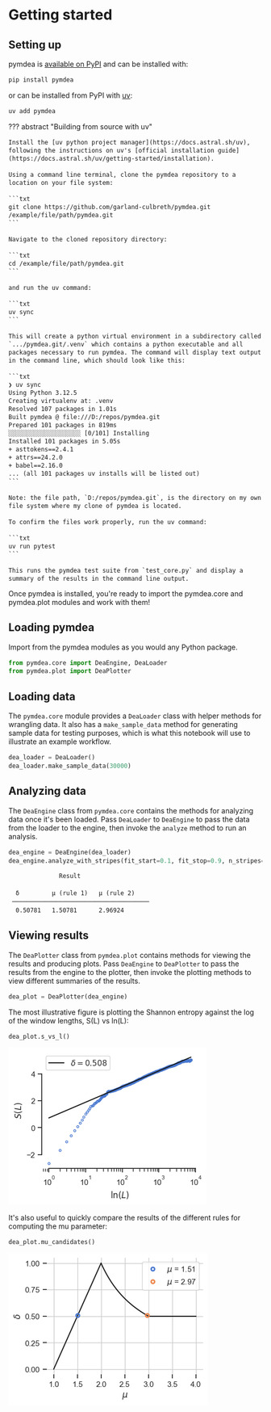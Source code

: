 # Getting started

## Setting up

pymdea is [available on PyPI](https://pypi.org/project/pymdea) and can be installed with:

```bash
pip install pymdea
```

or can be installed from PyPI with [uv](https://docs.astral.sh/uv):

```bash
uv add pymdea
```

??? abstract "Building from source with uv"

    Install the [uv python project manager](https://docs.astral.sh/uv), following the instructions on uv's [official installation guide](https://docs.astral.sh/uv/getting-started/installation).

    Using a command line terminal, clone the pymdea repository to a location on your file system:

    ```txt
    git clone https://github.com/garland-culbreth/pymdea.git /example/file/path/pymdea.git
    ```

    Navigate to the cloned repository directory:

    ```txt
    cd /example/file/path/pymdea.git
    ```

    and run the uv command:

    ```txt
    uv sync
    ```

    This will create a python virtual environment in a subdirectory called `.../pymdea.git/.venv` which contains a python executable and all packages necessary to run pymdea. The command will display text output in the command line, which should look like this:

    ```txt
    ❯ uv sync
    Using Python 3.12.5
    Creating virtualenv at: .venv
    Resolved 107 packages in 1.01s
    Built pymdea @ file:///D:/repos/pymdea.git
    Prepared 101 packages in 819ms
    ░░░░░░░░░░░░░░░░░░░░ [0/101] Installing
    Installed 101 packages in 5.05s
    + asttokens==2.4.1
    + attrs==24.2.0
    + babel==2.16.0
    ... (all 101 packages uv installs will be listed out)
    ```

    Note: the file path, `D:/repos/pymdea.git`, is the directory on my own file system where my clone of pymdea is located.

    To confirm the files work properly, run the uv command:

    ```txt
    uv run pytest
    ```

    This runs the pymdea test suite from `test_core.py` and display a summary of the results in the command line output.

Once pymdea is installed, you're ready to import the pymdea.core and pymdea.plot modules and work with them!

## Loading pymdea

Import from the pymdea modules as you would any Python package.

```py
from pymdea.core import DeaEngine, DeaLoader
from pymdea.plot import DeaPlotter
```

## Loading data

The `pymdea.core` module provides a `DeaLoader` class with helper methods for wrangling data. It also has a `make_sample_data` method for generating sample data for testing purposes, which is what this notebook will use to illustrate an example workflow.

```py
dea_loader = DeaLoader()
dea_loader.make_sample_data(30000)
```

## Analyzing data

The `DeaEngine` class from `pymdea.core` contains the methods for analyzing data once it's been loaded. Pass `DeaLoader` to `DeaEngine` to pass the data from the loader to the engine, then invoke the `analyze` method to run an analysis.

```py
dea_engine = DeaEngine(dea_loader)
dea_engine.analyze_with_stripes(fit_start=0.1, fit_stop=0.9, n_stripes=60)
```

```txt
              Result                
                                     
  δ         μ (rule 1)   μ (rule 2)  
 ──────────────────────────────────────
  0.50781   1.50781      2.96924     
```

## Viewing results

The `DeaPlotter` class from `pymdea.plot` contains methods for viewing the results and producing plots. Pass `DeaEngine` to `DeaPlotter` to pass the results from the engine to the plotter, then invoke the plotting methods to view different summaries of the results.

```py
dea_plot = DeaPlotter(dea_engine)
```

The most illustrative figure is plotting the Shannon entropy against the log of the window lengths, S(L) vs ln(L):

```py
dea_plot.s_vs_l()
```

![Figure displaying the Shannon entropy S(L) over the window length L. ](../assets/images/S-vs-L.png)

It's also useful to quickly compare the results of the different rules for computing the mu parameter:

```py
dea_plot.mu_candidates()
```

![Figure displaying the theoretical relationship between scaling, delta, and inter-event time IPL index mu, according to the supported rules for computing mu](../assets/images/two-mu-rules.png)

